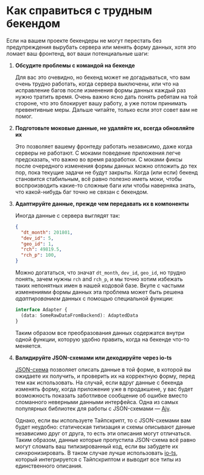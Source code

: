 # Как справиться с трудным бекендом

Если на вашем проекте бекендеры не могут перестать без предупреждения вырубать сервера или менять форму данных, хотя это ломает ваш фронтенд, вот ваши потенциальные шаги:

1. **Обсудите проблемы с командой на бекенде**

    Для вас это очевидно, но бекенд может не догадываться, что вам очень трудно работать, когда сервера выключены, или что на исправление багов после изменения формы данных каждый раз нужно тратить время. Очень важно ясно дать понять ребятам на той стороне, что это блокирует вашу работу, а уже потом принимать превентивные меры. Дальше читайте, только если этот совет вам не помог.

2. **Подготовьте моковые данные, не удаляйте их, всегда обновляйте их**

    Это позволяет вашему фронтеду работать независимо, даже когда серверы не работают. С моками поведение приложения легче предсказать, что важно во время разработки. С моками фиксы после очередного изменения формы данных можно отложить до тех пор, пока текущие задачи не будут закрыты. Когда (или если) бекенд становится стабильным, всё равно полезно иметь моки, чтобы воспроизводить какие-то сложные баги или чтобы наверняка знать, что какой-нибудь баг точно не связан с бекендом.

3. **Адаптируйте данные, прежде чем передавать их в компоненты**

    Иногда данные с сервера выглядят так:

    ```json
    {
      "dt_month": 201801,
      "dev_id": 5,
      "geo_id": 1,
      "rch": 49819.5,
      "rch_p": 100,
    }
    ```

    Можно догататься, что значат `dt_month`, `dev_id`, `geo_id`, но трудно понять, зачем нужны `rch` and `rch_p`, и мы точно хотим избежать таких непонятных имен в нашей кодовой базе. Вкупе с частыми изменениями формы данных эта проблема может быть решена _адаптированием_ данных с помощью специальной функции:

    ```typescript
    interface Adapter {
      (data: SomeRawDataFromBackend): AdaptedData
    }
    ```
    Таким образом все преобразования данных содержатся внутри одной функции, которую удобно править, когда на бекенде что-то меняется.

4. **Валидируйте JSON-схемами или декодируйте через io-ts**

    [JSON-схема](https://json-schema.org/) позволяет описать данные в той форме, в которой вы ожидаете их получить, и проверить их на корректную форму, перед тем как использовать. На случай, если вдруг данные с бекенда изменять форму, когда приложение уже в продакшене, у вас будет возможность показать заботливое сообщение об ошибке вместо сломанного неверными данными интерфейса. Одна из самых популярных библиотек для работы с JSON-схемами — [Ajv](https://github.com/epoberezkin/ajv).
    
    Однако, если вы используете Тайпскрипт, то с JSON-схемами вам будет неудобно: статическая типизация и схемы описывают данные независимо друг от друга, то есть эти описания могут отличаться. Таким образом, данные которые пропустила JSON-схема всё равно могут сломать ваш типизированный код, если вы забудете их синхронизировать. В таком случае лучше использовать [io-ts](https://github.com/gcanti/io-ts), который интегрируется с Тайпскриптом и выводит все типы из единственного описания.
